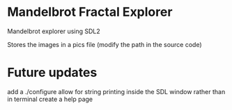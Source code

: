 # Mandelbrot Fractal Explorer

Mandelbrot explorer using SDL2

Stores the images in a pics file (modify the path in the source code)



# Future updates

add a ./configure
allow for string printing inside the SDL window rather than in terminal
create a help page
